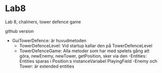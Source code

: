 # Lab8
Lab 8, chalmers, tower defence game

github version

- GuiTowerDefence: är huvudmetoden
    - TowerDefenceLevel: Vid startup kallar den på TowerDefenceLevel
    - TowerDefenceGame: Alla metoder som har med spelets gång att göra,
      newEnemy, newTower, getPosition, sker via den
    -Entities: Entities sparas i Position:s instanceVariabel PlayingField 
        -Enemy och Tower: är extended entities



